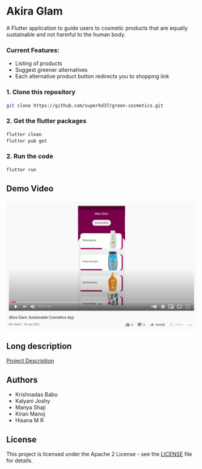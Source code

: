 # Akira Glam

A Flutter application to guide users to cosmetic products that are equally sustainable and not harmful to the human body.

### Current Features:
* Listing of products
* Suggest greener alternatives
* Each alternative product button redirects you to shopping link

### 1. Clone this repository
```bash
git clone https://github.com/superkd37/green-cosmetics.git
```

### 2. Get the flutter packages
```bash
flutter clean
flutter pub get
```
### 2. Run the code
```bash
flutter run
```

## Demo Video
[![Watch the video](https://github.com/superkd37/akira-glam/blob/master/YT_Preview.png)](https://youtu.be/AoDBDY_YfPk)

## Long description
[Project Description](./DESCRIPTION.md)

## Authors
- Krishnadas Babu
- Kalyani Joshy
- Manya Shaji
- Kiran Manoj
- Hisana M R

## License
This project is licensed under the Apache 2 License - see the [LICENSE](LICENSE) file for details.
